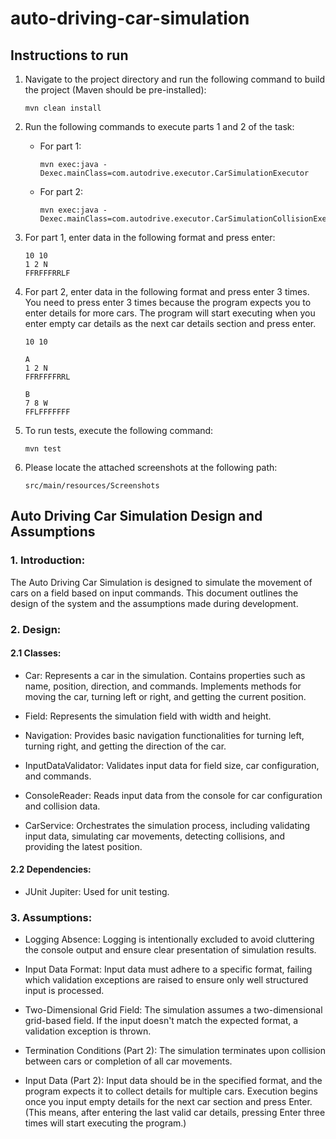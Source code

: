 # auto-driving-car-simulation

## Instructions to run

1. Navigate to the project directory and run the following command to build the project (Maven should be pre-installed):

    ```
    mvn clean install
    ```

2. Run the following commands to execute parts 1 and 2 of the task:

   - For part 1:

       ```
       mvn exec:java -Dexec.mainClass=com.autodrive.executor.CarSimulationExecutor
       ```

   - For part 2:

       ```
       mvn exec:java -Dexec.mainClass=com.autodrive.executor.CarSimulationCollisionExecutor
       ```

3. For part 1, enter data in the following format and press enter:

    ```
    10 10
    1 2 N
    FFRFFFRRLF
    ```

4. For part 2, enter data in the following format and press enter 3 times. You need to press enter 3 times because the program expects you to enter details for more cars. The program will start executing when you enter empty car details as the next car details section and press enter.

    ```
    10 10

    A
    1 2 N
    FFRFFFFRRL

    B
    7 8 W
    FFLFFFFFFF
    ```

5. To run tests, execute the following command:

    ```
    mvn test
    ```

6. Please locate the attached screenshots at the following path: 
    ```
    src/main/resources/Screenshots
    ```

## Auto Driving Car Simulation Design and Assumptions

### 1. Introduction:

The Auto Driving Car Simulation is designed to simulate the movement of cars on a field based on input commands. This document outlines the design of the system and the assumptions made during development.

### 2. Design:

#### 2.1 Classes:

- Car: Represents a car in the simulation. Contains properties such as name, position, direction, and commands. Implements methods for moving the car, turning left or right, and getting the current position.

- Field: Represents the simulation field with width and height.

- Navigation: Provides basic navigation functionalities for turning left, turning right, and getting the direction of the car.

- InputDataValidator: Validates input data for field size, car configuration, and commands.

- ConsoleReader: Reads input data from the console for car configuration and collision data.

- CarService: Orchestrates the simulation process, including validating input data, simulating car movements, detecting collisions, and providing the latest position.

#### 2.2 Dependencies:

- JUnit Jupiter: Used for unit testing.

### 3. Assumptions:

- Logging Absence: Logging is intentionally excluded to avoid cluttering the console output and ensure clear presentation of simulation results.

- Input Data Format: Input data must adhere to a specific format, failing which validation exceptions are raised to ensure only well structured input is processed.

- Two-Dimensional Grid Field: The simulation assumes a two-dimensional grid-based field. If the input doesn't match the expected format, a validation exception is thrown.

- Termination Conditions (Part 2): The simulation terminates upon collision between cars or completion of all car movements.

- Input Data (Part 2): Input data should be in the specified format, and the program expects it to collect details for multiple cars. Execution begins once you input empty details for the next car section and press Enter. (This means, after entering the last valid car details, pressing Enter three times will start executing the program.)
